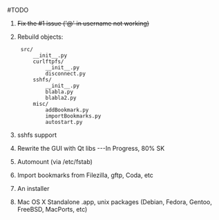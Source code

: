 #TODO
1. ~~Fix the #1 issue ('@' in username not working)~~
2. Rebuild objects:
	
		src/
			__init__.py
			curlftpfs/
				__init__.py
				disconnect.py
			sshfs/
				__init__.py
				blabla.py
				blabla2.py
			misc/
				addBookmark.py
				importBookmarks.py
				autostart.py
			
	
3. sshfs support

4. Rewrite the GUI with Qt libs
---In Progress, 80% SK

5. Automount (via /etc/fstab)
6. Import bookmarks from Filezilla, gftp, Coda, etc
7. An installer
8. Mac OS X Standalone .app, unix packages (Debian, Fedora, Gentoo, FreeBSD, MacPorts, etc)
